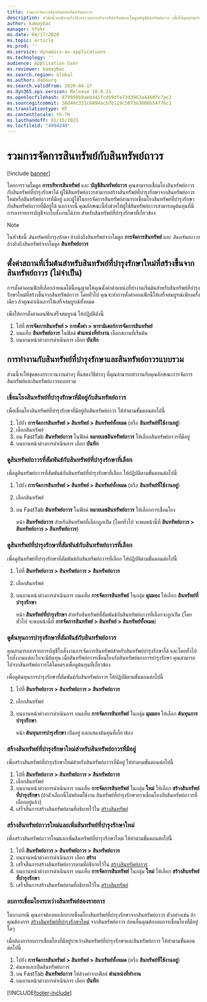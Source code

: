 ```yaml
---
title: รวมการจัดการสินทรัพย์กับสินทรัพย์ถาวร
description: หัวข้อนี้จะอธิบายถึงวิธีการรวมการบริหารสินทรัพย์และโมดูลบัญชีสินทรัพย์ถาวร เพื่อให้คุณสามารถเชื่อมโยงสินทรัพย์ถาวรกับสินทรัพย์ที่บำรุงรักษาได้
author: kamaybac
manager: tfehr
ms.date: 04/17/2020
ms.topic: article
ms.prod: ''
ms.service: dynamics-ax-applications
ms.technology: ''
audience: Application User
ms.reviewer: kamaybac
ms.search.region: Global
ms.author: dabourq
ms.search.validFrom: 2020-04-17
ms.dyn365.ops.version: Release 10.0.11
ms.openlocfilehash: 879950b9aeb345fcd59dfe73d3963a44607c7ac2
ms.sourcegitcommit: 38d40c331c8894acb7b119c5073e3088b54776c1
ms.translationtype: HT
ms.contentlocale: th-TH
ms.lasthandoff: 01/15/2021
ms.locfileid: "4994240"
---
```

# <a name="integrate-asset-management-with-fixed-assets"></a>รวมการจัดการสินทรัพย์กับสินทรัพย์ถาวร

[!include [banner](../../includes/banner.md)]

โดยการรวมโมดูล **การบริหารสินทรัพย์** และ **บัญชีสินทรัพย์ถาวร** คุณสามารถเชื่อมโยงสินทรัพย์ถาวรกับสินทรัพย์ที่บำรุงรักษาได้ ผู้ใช้สินทรัพย์ถาวรสามารถสร้างสินทรัพย์ที่บำรุงรักษาจากสินทรัพย์ถาวรใหม่หรือสินทรัพย์ถาวรที่มีอยู่ และผู้ใช้ในการจัดการสินทรัพย์สามารถเชื่อมโยงสินทรัพย์ที่บำรุงรักษากับสินทรัพย์ถาวรที่มีอยู่ได้ นอกจากนี้ คุณลักษณะนี้ยังช่วยให้ผู้ใช้สินทรัพย์ถาวรสามารถดูต้นทุนที่มีการลงรายการบัญชีจากใบสั่งงานได้ง่าย สำหรับสินทรัพย์ที่บำรุงรักษาที่เกี่ยวข้อง

> [!NOTE]
> ในหัวข้อนี้ *สินทรัพย์ที่บำรุงรักษา* อ้างอิงถึงสินทรัพย์จากโมดูล **การจัดการสินทรัพย์** และ *สินทรัพย์ถาวร* อ้างอิงถึงสินทรัพย์จากโมดูล **สินทรัพย์ถาวร**

## <a name="set-a-default-location-for-new-maintenance-assets-that-are-created-from-fixed-assets-optional"></a>ตั้งค่าสถานที่เริ่มต้นสำหรับสินทรัพย์ที่บำรุงรักษาใหม่ที่สร้างขึ้นจากสินทรัพย์ถาวร (ไม่จำเป็น)

การตั้งค่าคอนฟิกที่เลือกกำหนดได้นี้อนุญาตให้คุณตั้งค่าตำแหน่งที่ทำงานเริ่มต้นสำหรับสินทรัพย์ที่บำรุงรักษาใหม่ที่สร้างขึ้นจากสินทรัพย์ถาวร โดยทั่วไป คุณจะทำการตั้งค่าคอนฟิกนี้ให้เสร็จสมบูรณ์เพียงครั้งเดียว ถ้าคุณดำเนินการให้เสร็จสมบูรณ์ทั้งหมด

เพื่อให้การตั้งค่าคอนฟิกเสร็จสมบูรณ์ ให้ปฏิบัติดังนี้

1. ไปที่ **การจัดการสินทรัพย์ \> การตั้งค่า \> พารามิเตอร์การจัดการสินทรัพย์**
1. บนแท็บ **สินทรัพย์ถาวร** ในฟิลด์ **ตำแหน่งที่ทำงาน** เลือกสถานที่เริ่มต้น
1. บนบานหน้าต่างการดำเนินการ เลือก **บันทึก**

## <a name="work-with-integrated-maintenance-assets-and-fixed-assets"></a>การทำงานกับสินทรัพย์ที่บำรุงรักษาและสินทรัพย์ถาวรแบบรวม

ส่วนนี้จะให้ชุดของกระบวนงานต่างๆ ที่แสดงวิธีต่างๆ ที่คุณสามารถทำงานกับคุณลักษณะการจัดการสินทรัพย์และสินทรัพย์ถาวรแบบรวม

### <a name="associate-an-existing-maintenance-asset-with-a-fixed-asset"></a>เชื่อมโยงสินทรัพย์ที่บำรุงรักษาที่มีอยู่กับสินทรัพย์ถาวร

เพื่อเชื่อมโยงสินทรัพย์ที่บำรุงรักษาที่มีอยู่กับสินทรัพย์ถาวร ให้ทำตามขั้นตอนต่อไปนี้

1. ไปยัง **การจัดการสินทรัพย์ \> สินทรัพย์ \> สินทรัพย์ทั้งหมด** (หรือ **สินทรัพย์ที่ใช้งานอยู่**)
1. เลือกสินทรัพย์
1. บน FastTab **สินทรัพย์ถาวร** ในฟิลด์ **หมายเลขสินทรัพย์ถาวร** ให้เลือกสินทรัพย์ถาวรที่มีอยู่
1. บนบานหน้าต่างการดำเนินการ เลือก **บันทึก**

### <a name="view-the-fixed-asset-that-is-associated-with-a-selected-maintenance-asset"></a>ดูสินทรัพย์ถาวรที่สัมพันธ์กับสินทรัพย์ที่บำรุงรักษาที่เลือก

เพื่อดูสินทรัพย์ถาวรที่สัมพันธ์กับสินทรัพย์ที่บำรุงรักษาที่เลือก ให้ปฏิบัติตามขั้นตอนต่อไปนี้

1. ไปยัง **การจัดการสินทรัพย์ \> สินทรัพย์ \> สินทรัพย์ทั้งหมด** (หรือ **สินทรัพย์ที่ใช้งานอยู่**)
1. เลือกสินทรัพย์
1. บน FastTab **สินทรัพย์ถาวร** ในฟิลด์ **หมายเลขสินทรัพย์ถาวร** ให้เลือกการเชื่อมโยง

    หน้า **สินทรัพย์ถาวร** สำหรับสินทรัพย์ที่เลือกถูกเปิด (โดยทั่วไป จะพบหน้านี้ที่ **สินทรัพย์ถาวร \> สินทรัพย์ถาวร \> สินทรัพย์ถาวร**)

### <a name="view-the-maintenance-asset-that-is-associated-with-a-selected-fixed-asset"></a>ดูสินทรัพย์ที่บำรุงรักษาที่สัมพันธ์กับสินทรัพย์ถาวรที่เลือก

เพื่อดูสินทรัพย์ที่บำรุงรักษาที่สัมพันธ์กับสินทรัพย์ถาวรที่เลือก ให้ปฏิบัติตามขั้นตอนต่อไปนี้

1. ไปที่ **สินทรัพย์ถาวร \> สินทรัพย์ถาวร \> สินทรัพย์ถาวร**
1. เลือกสินทรัพย์
1. บนบานหน้าต่างการดำเนินการ บนแท็บ **การจัดการสินทรัพย์** ในกลุ่ม **มุมมอง** ให้เลือก **สินทรัพย์ที่บำรุงรักษา**

    หน้า **สินทรัพย์ที่บำรุงรักษา** สำหรับสินทรัพย์ที่สัมพันธ์กับสินทรัพย์ถาวรที่เลือกจะถูกเปิด (โดยทั่วไป จะพบหน้านี้ที่ **การจัดการสินทรัพย์ \> สินทรัพย์ \> สินทรัพย์ทั้งหมด**)

### <a name="view-maintenance-costs-that-are-associated-with-a-fixed-asset"></a>ดูต้นทุนการบำรุงรักษาที่สัมพันธ์กับสินทรัพย์ถาวร

คุณสามารถลงรายการบัญชีใบสั่งงานการจัดการสินทรัพย์สำหรับสินทรัพย์บำรุงรักษาได้ และโดยทั่วไปใบสั่งงานแต่ละใบจะมีต้นทุน เมื่อสินทรัพย์ถาวรเชื่อมโยงกับสินทรัพย์ของการบำรุงรักษา คุณสามารถไปจากสินทรัพย์ถาวรได้โดยตรงเพื่อดูต้นทุนที่เกี่ยวข้อง

เพื่อดูต้นทุนการบำรุงรักษาที่สัมพันธ์กับสินทรัพย์ถาวร ให้ปฏิบัติตามขั้นตอนต่อไปนี้

1. ไปที่ **สินทรัพย์ถาวร \> สินทรัพย์ถาวร \> สินทรัพย์ถาวร**
1. เลือกสินทรัพย์
1. บนบานหน้าต่างการดำเนินการ บนแท็บ **การจัดการสินทรัพย์** ในกลุ่ม **มุมมอง** ให้เลือก **ต้นทุนการบำรุงรักษา**

    หน้า **ต้นทุนการบำรุงรักษา** เปิดอยู่ และแสดงต้นทุนที่เกี่ยวข้อง

### <a name="create-a-new-maintenance-asset-for-an-existing-fixed-asset"></a><a name="new-maintenance-from-fixed"></a>สร้างสินทรัพย์ที่บำรุงรักษาใหม่สำหรับสินทรัพย์ถาวรที่มีอยู่

เพื่อสร้างสินทรัพย์ที่บำรุงรักษาใหม่สำหรับสินทรัพย์ถาวรที่มีอยู่ ให้ทำตามขั้นตอนต่อไปนี้

1. ไปที่ **สินทรัพย์ถาวร \> สินทรัพย์ถาวร \> สินทรัพย์ถาวร**
1. เลือกสินทรัพย์
1. บนบานหน้าต่างการดำเนินการ บนแท็บ **การจัดการสินทรัพย์** ในกลุ่ม **ใหม่** ให้เลือก **สร้างสินทรัพย์ที่บำรุงรักษา** (ถ้าตัวเลือกนี้ไม่พร้อมใช้งาน สินทรัพย์ที่บำรุงรักษาอาจเชื่อมโยงกับสินทรัพย์ถาวรที่เลือกอยู่แล้ว)
1. เสร็จสิ้นการสร้างสินทรัพย์ตามที่อธิบายไว้ใน [สร้างสินทรัพย์](../objects/create-an-object.md)

### <a name="create-a-new-fixed-asset-and-add-a-new-maintenance-asset-for-it"></a>สร้างสินทรัพย์ถาวรใหม่และเพิ่มสินทรัพย์ที่บำรุงรักษาใหม่

เพื่อสร้างสินทรัพย์ถาวรใหม่และเพิ่มสินทรัพย์ที่บำรุงรักษาใหม่ ให้ทำตามขั้นตอนต่อไปนี้

1. ไปที่ **สินทรัพย์ถาวร \> สินทรัพย์ถาวร \> สินทรัพย์ถาวร**
1. บนบานหน้าต่างการดำเนินการ เลือก **สร้าง**
1. เสร็จสิ้นการสร้างสินทรัพย์ถาวรตามที่อธิบายไว้ใน [สร้างสินทรัพย์ถาวร](../../../finance/fixed-assets/tasks/create-fixed-asset.md)
1. บนบานหน้าต่างการดำเนินการ บนแท็บ **การจัดการสินทรัพย์** ในกลุ่ม **ใหม่** ให้เลือก **สร้างสินทรัพย์ที่บำรุงรักษา**
1. เสร็จสิ้นการสร้างสินทรัพย์ตามที่อธิบายไว้ใน [สร้างสินทรัพย์](../objects/create-an-object.md)

### <a name="remove-the-association-between-two-assets"></a>ลบการเชื่อมโยงระหว่างสินทรัพย์สองรายการ

ในบางกรณี คุณอาจต้องยกเลิกการเชื่อมโยงสินทรัพย์ที่บำรุงรักษาจากสินทรัพย์ถาวร ตัวอย่างเช่น ถ้าคุณต้องการ [สร้างสินทรัพย์ที่บำรุงรักษาใหม่](#new-maintenance-from-fixed) จากสินทรัพย์ถาวร ก่อนอื่นคุณต้องลบการเชื่อมโยงที่มีอยู่ใดๆ

เมื่อต้องการลบการเชื่อมโยงที่มีอยู่ระหว่างสินทรัพย์ที่บำรุงรักษาและสินทรัพย์ถาวร ให้ทำตามขั้นตอนต่อไปนี้

1. ไปยัง **การจัดการสินทรัพย์ \> สินทรัพย์ \> สินทรัพย์ทั้งหมด** (หรือ **สินทรัพย์ที่ใช้งานอยู่**)
1. ค้นหาและเปิดสินทรัพย์ถาวร
1. บน FastTab **สินทรัพย์ถาวร** ให้ล้างค่าจากฟิลด์ **ตำแหน่งที่ทำงาน**
1. บนบานหน้าต่างการดำเนินการ เลือก **บันทึก**


[!INCLUDE[footer-include](../../../includes/footer-banner.md)]
